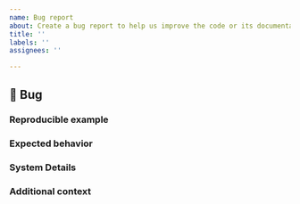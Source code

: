 ```yaml
---
name: Bug report
about: Create a bug report to help us improve the code or its documentation
title: ''
labels: ''
assignees: ''

---
```


## 🐛 Bug

<!-- A clear and concise description of what the bug is. -->

### Reproducible example

<!-- Please provide a minimal, reproducible example illustrating the bug (https://stackoverflow.com/help/minimal-reproducible-example) 

You may want to try out your example on the galpy REPL, which always runs the latest version of the code, to make sure that the bug hasn't been resolved yet in the development version: https://www.galpy.org/repl -->

### Expected behavior

<!-- FILL IN -->

### System Details

<!-- Even if you do not think this is necessary, it is useful information for the maintainers.
Please run the following snippet and paste the output below:
import platform; print(platform.platform())
import sys; print("Python", sys.version)
import numpy; print("numpy", numpy.__version__)
import scipy; print("scipy", scipy.__version__)
import matplotlib; print("matplotlib", matplotlib.__version__)
import galpy; print("galpy", galpy.__version__)
import astropy; print("astropy", astropy.__version__)
-->

### Additional context

<!-- Add any other context about the problem here. -->
